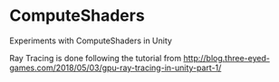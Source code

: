 # ComputeShaders
Experiments with ComputeShaders in Unity

Ray Tracing is done following the tutorial from http://blog.three-eyed-games.com/2018/05/03/gpu-ray-tracing-in-unity-part-1/
